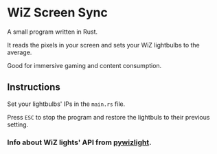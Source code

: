 # WiZ Screen Sync

A small program written in Rust.

It reads the pixels in your screen and sets your WiZ lightbulbs to the average.

Good for immersive gaming and content consumption.

## Instructions
Set your lightbulbs' IPs in the `main.rs` file.

Press `ESC` to stop the program and restore the lightbuls to their previous setting.

### Info about WiZ lights' API from [pywizlight](https://github.com/sbidy/pywizlight/).